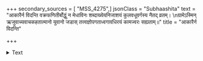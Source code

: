 +++
secondary_sources = [ "MSS_4275",]
jsonClass = "Subhaashita"
text = "आकारैर्न विदन्ति वक्रफणितीर्बोद्धुं न मेधाविनः शब्दाख्येयनिजाशयं कुलवधूवर्गस्य नैतद् व्रतम्।  \nग्रामेऽस्मिन् ऋजुवाच्यवाचकहतात्मानो युवानो जडास् तत्त्वज्ञोपगताध्वगावधिरयं कामज्वरः सह्यताम्॥"
title = "आकारैर्न विदन्ति"

+++

<details><summary>Text</summary>

आकारैर्न विदन्ति वक्रफणितीर्बोद्धुं न मेधाविनः शब्दाख्येयनिजाशयं कुलवधूवर्गस्य नैतद् व्रतम्।  
ग्रामेऽस्मिन् ऋजुवाच्यवाचकहतात्मानो युवानो जडास् तत्त्वज्ञोपगताध्वगावधिरयं कामज्वरः सह्यताम्॥
</details>
